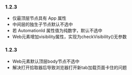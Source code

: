 ### 1.2.3
- 仅最顶层节点具有 App 属性
- 中间层的独生子节点默认不选中
- 若 AutomationId 属性值为纯数字，默认不选中
- Web元素增加visibility属性，实现为checkVisibility()无参数

### 1.2.3
- Web元素默认顶层body节点不选中
- 解决打开拾取器后导致浏览器打开新tab加载页面卡住的问题